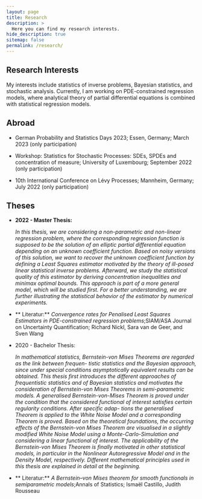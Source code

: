 ```yaml
---
layout: page
title: Research
description: >
  Here you can find my research interests.
hide_description: true
sitemap: false
permalink: /research/
---
```


## Research Interests

My interests include statistics of inverse problems, Bayesian statistics, and stochastic analysis. Currently, I am working on PDE-constrained regression models, where analytical theory of partial differential equations is combined with statistical regression models.

## Abroad

* German Probability and Statistics Days 2023; Essen, Germany; March 2023 (only participation)

* Workshop: Statistics for Stochastic Processes: SDEs, SPDEs and concentration of measure; University of Luxembourg; September 2022 (only participation)

* 10th International Conference on Lévy Processes; Mannheim, Germany; July 2022 (only participation)


## Theses 

* **2022 - Master Thesis:**

    _In this thesis, we are considering a non-parametric and non-linear regression problem, where the corresponding regression function is supposed to be the solution of an elliptic partial differential equation depending on an unknown coefficient function. Based on noisy versions of this solution, we want to recover the unknown coefficient function by defining a Least Squares estimator motivated by the theory of ill-posed linear statistical inverse problems. Afterward, we study the statistical quality of this estimator by deriving concentration inequalities and minimax optimal bounds. This approach is part of a more general model, which will be studied first. For a better understanding, we are further illustrating the statistical behavior of the estimator by numerical experiments._
    
- ** Literatur:** _Convergence rates for Penalised Least Squares Estimators in PDE-constrained regression problems_;SIAM/ASA Journal on Uncertainty Quantification; Richard Nickl, Sara van de Geer, and Sven Wang

* 2020 - Bachelor Thesis:

    _In mathematical statistics, Bernstein-von Mises Theorems are regarded as the link between frequen- tistic statistics and the Bayesian approach, since under special conditions asymptotically equivalent results can be obtained. This thesis first introduces the different approaches of frequentistic statistics and of Bayesian statistics and motivates the consideration of Bernstein-von Mises Theorems in semi-parametric models. A generalised Bernstein-von-Mises Theorem is proved under the condition that the considered functional of interest satisfies certain regularity conditions. After specific adap- tions the generalised Theorem is applied to the White Noise Model and a corresponding Theorem is proved. Based on the theoretical foundations, the occurring effects of the Bernstein-von Mises Theorem are visualised in a slightly modified White Noise Model using a Monte-Carlo-Simulation and considering a linear functional of interest. The applicability of the Bernstein-von Mises Theorem is finally motivated in other statistical models, in particular in the Nonlinear Autoregressive Model and in the Density Model, respectively. Different mathematical principles used in this thesis are explained in detail at the beginning._
    
- ** Literatur:** _A Bernstein–von Mises theorem for smooth functionals in semiparametric models_;Annals of Statistics; Ismaël Castillo, Judith Rousseau
